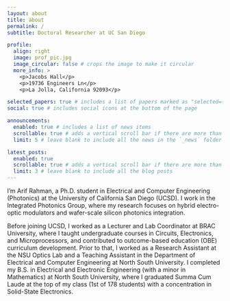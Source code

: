 ```yaml
---
layout: about
title: about
permalink: /
subtitle: Doctoral Researcher at UC San Diego

profile:
  align: right
  image: prof_pic.jpg
  image_circular: false # crops the image to make it circular
  more_info: >
    <p>Jacobs Hall</p>
    <p>19736 Engineers Ln</p>
    <p>La Jolla, California 92093</p>

selected_papers: true # includes a list of papers marked as "selected={true}"
social: true # includes social icons at the bottom of the page

announcements:
  enabled: true # includes a list of news items
  scrollable: true # adds a vertical scroll bar if there are more than 3 news items
  limit: 5 # leave blank to include all the news in the `_news` folder

latest_posts:
  enabled: true
  scrollable: true # adds a vertical scroll bar if there are more than 3 new posts items
  limit: 3 # leave blank to include all the blog posts
---
```


I’m Arif Rahman, a Ph.D. student in Electrical and Computer Engineering (Photonics) at the University of California San Diego (UCSD). I work in the Integrated Photonics Group, where my research focuses on hybrid electro-optic modulators and wafer-scale silicon photonics integration.

Before joining UCSD, I worked as a Lecturer and Lab Coordinator at BRAC University, where I taught undergraduate courses in Circuits, Electronics, and Microprocessors, and contributed to outcome-based education (OBE) curriculum development. Prior to that, I worked as a Research Assistant at the NSU Optics Lab and a Teaching Assistant in the Department of Electrical and Computer Engineering at North South University. I completed my B.S. in Electrical and Electronic Engineering (with a minor in Mathematics) at North South University, where I graduated Summa Cum Laude at the top of my class (1st of 178 students) with a concentration in Solid-State Electronics.

